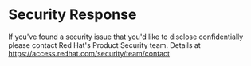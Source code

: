 [comment]: # ( Copyright Red Hat )

# Security Response

If you've found a security issue that you'd like to disclose confidentially please contact Red Hat's Product Security team. 
Details at https://access.redhat.com/security/team/contact